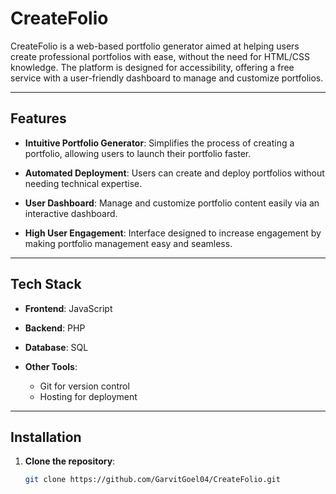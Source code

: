 # **CreateFolio**

CreateFolio is a web-based portfolio generator aimed at helping users create professional portfolios with ease, without the need for HTML/CSS knowledge. The platform is designed for accessibility, offering a free service with a user-friendly dashboard to manage and customize portfolios.

---

## **Features**

- **Intuitive Portfolio Generator**: Simplifies the process of creating a portfolio, allowing users to launch their portfolio faster.
  
- **Automated Deployment**: Users can create and deploy portfolios without needing technical expertise.
  
- **User Dashboard**: Manage and customize portfolio content easily via an interactive dashboard.
  
- **High User Engagement**: Interface designed to increase engagement by making portfolio management easy and seamless.

---

## **Tech Stack**

- **Frontend**: JavaScript
  
- **Backend**: PHP
  
- **Database**: SQL
  
- **Other Tools**:
  - Git for version control
  - Hosting for deployment

---

## **Installation**

1. **Clone the repository**:
   ```bash
   git clone https://github.com/GarvitGoel04/CreateFolio.git
